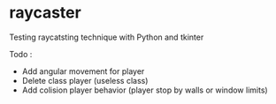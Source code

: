 # raycaster #

Testing raycatsting technique with Python and tkinter

Todo :
- Add angular movement for player
- Delete class player (useless class)
- Add colision player behavior (player stop by walls or window limits)
